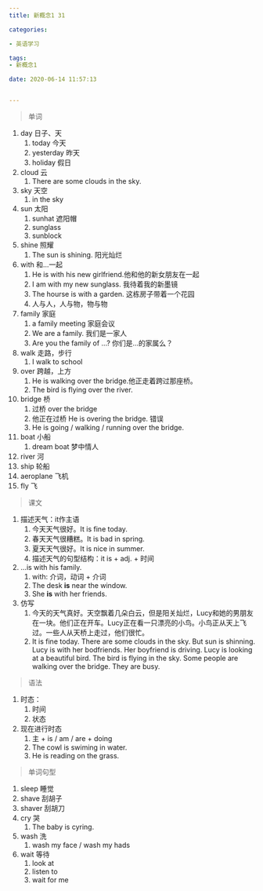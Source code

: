 ```yaml
---
title: 新概念1 31

categories: 

- 英语学习

tags: 
- 新概念1

date: 2020-06-14 11:57:13


---
```


>单词

<!-- more -->

1. day 日子、天
   1. today 今天
   2. yesterday 昨天
   3. holiday 假日
2. cloud 云
   1. There are some clouds in the sky.
3. sky 天空
   1. in the sky
4. sun 太阳
   1. sunhat 遮阳帽
   2. sunglass
   3. sunblock
5. shine 照耀
   1. The sun is shining. 阳光灿烂
6. with  和...一起
   1. He is with his new girlfriend.他和他的新女朋友在一起
   2. I am with my new sunglass. 我待着我的新墨镜
   3. The hourse is with a garden. 这栋房子带着一个花园
   4. 人与人，人与物，物与物
7. family 家庭
   1. a family meeting 家庭会议
   2. We are a family. 我们是一家人
   3. Are you the family of ...? 你们是...的家属么？
8. walk 走路，步行
   1. I walk to school
9. over 跨越，上方
   1. He is walking over the bridge.他正走着跨过那座桥。
   2. The bird is flying over the river.
10. bridge 桥
    1. 过桥   over the bridge
    2. 他正在过桥   He is overing the bridge. 错误
    3. He is going / walking / running over the bridge.
11. boat 小船
    1. dream boat 梦中情人
12. river 河
13. ship 轮船
14. aeroplane 飞机
15. fly 飞

> 课文

1. 描述天气：it作主语
   1. 今天天气很好。It is fine today.
   2. 春天天气很糟糕。It is bad in spring.
   3. 夏天天气很好。It is nice in summer.
   4. 描述天气的句型结构：it is + adj. + 时间
2. ...is with his family.
   1. with: 介词，动词 + 介词
   2. The desk **is** near the window.
   3. She **is** with her friends.
3. 仿写
   1. 今天的天气真好。天空飘着几朵白云，但是阳关灿烂，Lucy和她的男朋友在一块。他们正在开车。Lucy正在看一只漂亮的小鸟。小鸟正从天上飞过。一些人从天桥上走过，他们很忙。
   2. It is fine today. There are some clouds in the sky. But sun is shinning. Lucy is with her bodfriends. Her boyfriend is driving. Lucy is looking at a beautiful bird. The bird is flying in the sky. Some people are walking over the bridge. They are busy.

> 语法

1. 时态：
   1. 时间
   2. 状态
2. 现在进行时态
   1. 主 + is / am / are + doing
   2. The cowl is swiming in water.
   3. He is reading on the grass.

> 单词句型

1. sleep 睡觉
2. shave 刮胡子
3. shaver 刮胡刀
4. cry 哭
   1. The baby is cyring.
5. wash 洗
   1. wash my face / wash my hads
6. wait 等待
   1. look at
   2. listen to
   3. wait for me